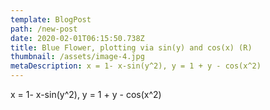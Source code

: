 ```yaml
---
template: BlogPost
path: /new-post
date: 2020-02-01T06:15:50.738Z
title: Blue Flower, plotting via sin(y) and cos(x) (R)
thumbnail: /assets/image-4.jpg
metaDescription: x = 1- x-sin(y^2), y = 1 + y - cos(x^2)
---
```

x = 1- x-sin(y^2), y = 1 + y - cos(x^2)
